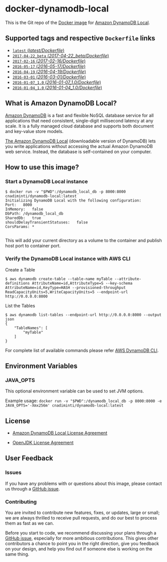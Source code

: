 # docker-dynamodb-local

This is the Git repo of the [Docker image](https://hub.docker.com/r/cnadiminti/dynamodb-local) for [Amazon DynamoDB Local](https://aws.amazon.com/dynamodb/).

## Supported tags and respective `Dockerfile` links

-	[`latest` (*latest/Dockerfile*)](https://github.com/cnadiminti/docker-dynamodb-local/blob/master/Dockerfile)
- [`2017-04-22_beta` (*2017-04-22_beta/Dockerfile*)](https://github.com/cnadiminti/docker-dynamodb-local/blob/master/2017-04-22_beta/Dockerfile)
-	[`2017-02-16` (*2017-02-16/Dockerfile*)](https://github.com/cnadiminti/docker-dynamodb-local/blob/master/2017-02-16/Dockerfile)
-	[`2016-05-17` (*2016-05-17/Dockerfile*)](https://github.com/cnadiminti/docker-dynamodb-local/blob/master/2016-05-17/Dockerfile)
- [`2016-04-19` (*2016-04-19/Dockerfile*)](https://github.com/cnadiminti/docker-dynamodb-local/blob/master/2016-04-19/Dockerfile)
- [`2016-03-01` (*2016-03-01/Dockerfile*)](https://github.com/cnadiminti/docker-dynamodb-local/blob/master/2016-03-01/Dockerfile)
- [`2016-01-07_1.0` (*2016-01-07_1.0/Dockerfile*)](https://github.com/cnadiminti/docker-dynamodb-local/blob/master/2016-01-07_1.0/Dockerfile)
- [`2016-01-04_1.0` (*2016-01-04_1.0/Dockerfile*)](https://github.com/cnadiminti/docker-dynamodb-local/blob/master/2016-01-04_1.0/Dockerfile)

## What is Amazon DynamoDB Local?

[Amazon DynamoDB](https://aws.amazon.com/dynamodb/) is a fast and flexible NoSQL database service for all applications that need consistent, single-digit millisecond latency at any scale. It is a fully managed cloud database and supports both document and key-value store models.

[The Amazon DynamoDB Local](http://docs.aws.amazon.com/amazondynamodb/latest/developerguide/DynamoDBLocal.html) (downloadable version of DynamoDB) lets you write applications without accessing the actual Amazon DynamoDB web service. Instead, the database is self-contained on your computer.

## How to use this image?

### Start a DynamoDB Local instance

```console
$ docker run -v "$PWD":/dynamodb_local_db -p 8000:8000 cnadiminti/dynamodb-local:latest
Initializing DynamoDB Local with the following configuration:
Port:	8000
InMemory:	false
DbPath:	/dynamodb_local_db
SharedDb:	true
shouldDelayTransientStatuses:	false
CorsParams:	*


```

This will add your current directory as a volume to the container and publish host port to container port.

### Verify the DynamoDB Local instance with AWS CLI

Create a Table
```console
$ aws dynamodb create-table --table-name myTable --attribute-definitions AttributeName=id,AttributeType=S --key-schema AttributeName=id,KeyType=HASH --provisioned-throughput ReadCapacityUnits=5,WriteCapacityUnits=5 --endpoint-url http://0.0.0.0:8000
```

List the Tables
``` console
$ aws dynamodb list-tables --endpoint-url http://0.0.0.0:8000 --output json
{
    "TableNames": [
        "myTable"
    ]
}
```

For complete list of available commands please refer [AWS DynamoDB CLI](http://docs.aws.amazon.com/cli/latest/reference/dynamodb/).

## Environment Variables

### JAVA_OPTS

This optional environment variable can be used to set JVM options.

Example usage: `docker run -v "$PWD":/dynamodb_local_db -p 8000:8000 -e JAVA_OPTS='-Xmx256m' cnadiminti/dynamodb-local:latest`

## License

- [Amazon DynamoDB Local License Agreement](https://aws.amazon.com/dynamodb-local-license/)

- [OpenJDK License Agreement](http://openjdk.java.net/legal/gplv2+ce.html)

## User Feedback

### Issues

If you have any problems with or questions about this image, please contact us through a [GitHub issue](https://github.com/cnadiminti/docker-dynamodb-local/issues).

### Contributing

You are invited to contribute new features, fixes, or updates, large or small; we are always thrilled to receive pull requests, and do our best to process them as fast as we can.

Before you start to code, we recommend discussing your plans through a [GitHub issue](https://github.com/cnadiminti/docker-dynamodb-local/issues), especially for more ambitious contributions. This gives other contributors a chance to point you in the right direction, give you feedback on your design, and help you find out if someone else is working on the same thing.
